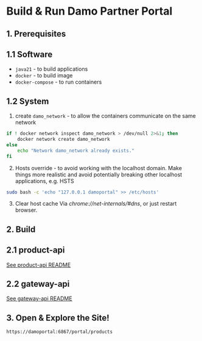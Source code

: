 # Build & Run Damo Partner Portal

## 1. Prerequisites

## 1.1 Software

* `java21` - to build applications
* `docker` - to build image
* `docker-compose` - to run containers

## 1.2 System

1. create `damo_network` - to allow the containers communicate on the same network

```bash
if ! docker network inspect damo_network > /dev/null 2>&1; then
    docker network create damo_network
else
    echo "Network damo_network already exists."
fi

```

2. Hosts override - to avoid working with the localhost domain. Make things more realistic and avoid potentially
   breaking other localhost applications, e.g. HSTS  

```bash
sudo bash -c 'echo "127.0.0.1 damoportal" >> /etc/hosts'
```

3. Clear host cache
   Via *chrome://net-internals/#dns*, or just restart browser.

## 2. Build

## 2.1 product-api
[See product-api README](product-api/README.md)

## 2.2 gateway-api
[See gateway-api README](gateway-api/README.md)

## 3. Open & Explore the Site!
```html
https://damoportal:6867/portal/products
```